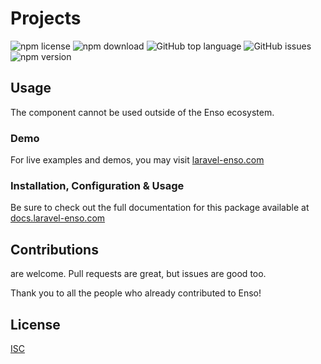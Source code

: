 # Projects

![npm license](https://img.shields.io/npm/l/@enso-ui/projects.svg) 
![npm download](https://img.shields.io/npm/dm/@enso-ui/projects.svg) 
![GitHub top language](https://img.shields.io/github/languages/top/enso-ui/projects.svg) 
![GitHub issues](https://img.shields.io/github/issues/enso-ui/projects.svg) 
![npm version](https://img.shields.io/npm/v/@enso-ui/projects.svg) 

## Usage

The component cannot be used outside of the Enso ecosystem.

### Demo

For live examples and demos, you may visit [laravel-enso.com](https://www.laravel-enso.com)

### Installation, Configuration & Usage

Be sure to check out the full documentation for this package available at [docs.laravel-enso.com](https://docs.laravel-enso.com/frontend/projects.html)

## Contributions

are welcome. Pull requests are great, but issues are good too.

Thank you to all the people who already contributed to Enso!

## License

[ISC](https://opensource.org/licenses/ISC)

